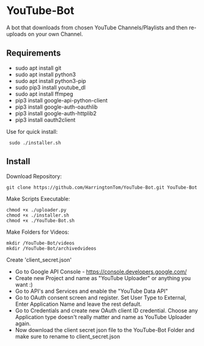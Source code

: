 # YouTube-Bot
A bot that downloads from chosen YouTube Channels/Playlists and then re-uploads on your own Channel. 

Requirements
------------
- sudo apt install git
- sudo apt install python3
- sudo apt install python3-pip
- sudo pip3 install youtube_dl
- sudo apt install ffmpeg
- pip3 install google-api-python-client
- pip3 install google-auth-oauthlib 
- pip3 install google-auth-httplib2
- pip3 install oauth2client

Use for quick install: 
  
     sudo ./installer.sh

Install
------------
Download Repository:

    git clone https://github.com/HarringtonTom/YouTube-Bot.git YouTube-Bot

Make Scripts Executable: 

    chmod +x ./uploader.py
    chmod +x ./installer.sh
    chmod +x ./YouTube-Bot.sh

Make Folders for Videos: 

    mkdir /YouTube-Bot/videos
    mkdir /YouTube-Bot/archivedvideos

Create 'client_secret.json' 

- Go to Google API Console - https://console.developers.google.com/
- Create new Project and name as "YouTube Uploader" or anything you want :) 
- Go to API's and Services and enable the "YouTube Data API" 
- Go to OAuth consent screen and register. Set User Type to External, Enter Application Name and leave the rest default. 
- Go to Credentials and create new OAuth client ID credential. Choose any Application type doesn't really matter and name as YouTube Uploader again. 
- Now download the client secret json file to the YouTube-Bot Folder and make sure to rename to client_secret.json

